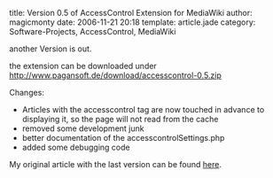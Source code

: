 title: Version 0.5 of AccessControl Extension for MediaWiki
author: magicmonty
date: 2006-11-21 20:18
template: article.jade
category: Software-Projects, AccessControl, MediaWiki

another Version is out.

the extension can be downloaded under http://www.pagansoft.de/download/accesscontrol-0.5.zip

<span class="more"></span>

Changes:

* Articles with the accesscontrol tag are now touched in advance to displaying it, so the page will not read from the cache
* removed some development junk 
* better documentation of the accesscontrolSettings.php
* added some debugging code

My original article with the last version can be found [here](http://blog.pagansoft.de/articles/seitenbasierte-gruppen-zugriffskontrolle-fuer-mediawiki).